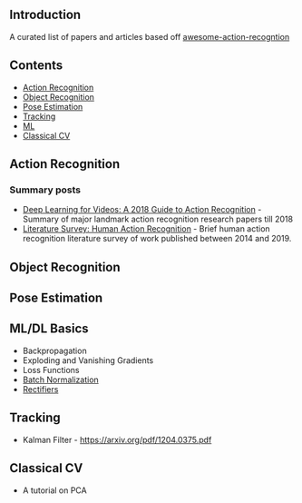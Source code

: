 ## Introduction
  A curated list of papers and articles based off [awesome-action-recogntion](https://github.com/jinwchoi/awesome-action-recognition)
## Contents
 - [Action Recognition](#action-recognition)
 - [Object Recognition](#object-recognition)
 - [Pose Estimation](#pose-estimation)
 - [Tracking](#tracking)
 - [ML](#machine-learning)
 - [Classical CV](#classical-cv)

## Action Recognition

### Summary posts
* [Deep Learning for Videos: A 2018 Guide to Action Recognition](http://blog.qure.ai/notes/deep-learning-for-videos-action-recognition-review) - Summary of major landmark action recognition research papers till 2018
* [Literature Survey: Human Action Recognition](https://towardsdatascience.com/literature-survey-human-action-recognition-cc7c3818a99a) - Brief human action recognition literature survey of work published between 2014 and 2019.

## Object Recognition

## Pose Estimation

## ML/DL Basics
* Backpropagation
* Exploding and Vanishing Gradients
* Loss Functions
* [Batch Normalization](https://kyleluther.github.io/2020/02/18/batchnorm-exploding-gradients.html#:~:text=Deep%20learning%20practitioners%20know%20that,harder%20to%20train%20deep%20networks)
* [Rectifiers](https://arxiv.org/pdf/1502.01852.pdf)

## Tracking
* Kalman Filter - https://arxiv.org/pdf/1204.0375.pdf

## Classical CV
* A tutorial on PCA

